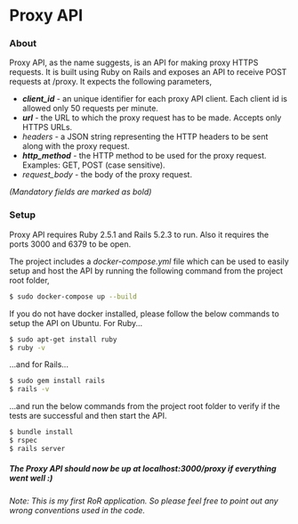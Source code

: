 # Proxy API
### About
Proxy API, as the name suggests, is an API for making proxy HTTPS requests. It is built using Ruby on Rails and exposes an API to receive POST requests at /proxy. It expects the following parameters,
- _**client_id**_ -  an unique identifier for each proxy API client. Each client id is allowed only 50 requests per minute.
- _**url**_ - the URL to which the proxy request has to be made. Accepts only HTTPS URLs.
- _headers_ - a JSON string representing the HTTP headers to be sent along with the proxy request. 
- _**http_method**_ - the HTTP method to be used for the proxy request. Examples: GET, POST (case sensitive).
- _request_body_ - the body of the proxy request.

_(Mandatory fields are marked as bold)_


### Setup

Proxy API requires Ruby 2.5.1 and Rails 5.2.3 to run. Also it requires the ports 3000 and 6379 to be open.

The project includes a _docker-compose.yml_ file which can be used to easily setup and host the API by running the following command from the project root folder,
```sh
$ sudo docker-compose up --build
```

If you do not have docker installed, please follow the below commands to setup the API on Ubuntu. For Ruby...

```sh
$ sudo apt-get install ruby
$ ruby -v
```

...and for Rails...

```sh
$ sudo gem install rails
$ rails -v
```

...and run the below commands from the project root folder to verify if the tests are successful and then start the API.

```sh
$ bundle install
$ rspec
$ rails server
```

##### The Proxy API should now be up at localhost:3000/proxy if everything went well :)





_Note: This is my first RoR application. So please feel free to point out any wrong conventions used in the code._